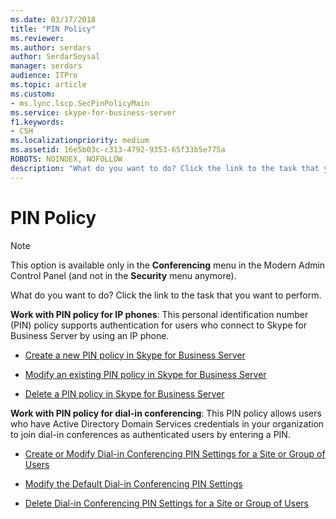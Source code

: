 ```yaml
---
ms.date: 03/17/2018
title: "PIN Policy"
ms.reviewer: 
ms.author: serdars
author: SerdarSoysal
manager: serdars
audience: ITPro
ms.topic: article
ms.custom:
- ms.lync.lscp.SecPinPolicyMain
ms.service: skype-for-business-server
f1.keywords:
- CSH
ms.localizationpriority: medium
ms.assetid: 16e5b03c-c313-4792-9353-65f33b5e775a
ROBOTS: NOINDEX, NOFOLLOW
description: "What do you want to do? Click the link to the task that you want to perform."
---
```


# PIN Policy

> [!NOTE]
> This option is available only in the **Conferencing** menu in the Modern Admin Control Panel (and not in the **Security** menu anymore).

What do you want to do? Click the link to the task that you want to perform.

 **Work with PIN policy for IP phones**: This personal identification number (PIN) policy supports authentication for users who connect to Skype for Business Server by using an IP phone.
 
 - [Create a new PIN policy in Skype for Business Server](../../../manage/authentication/create-a-new-pin-policy.md)

 - [Modify an existing PIN policy in Skype for Business Server](../../../manage/authentication/modify-an-existing-pin-policy.md)

 - [Delete a PIN policy in Skype for Business Server](../../../manage/authentication/delete-a-pin-policy.md)

**Work with PIN policy for dial-in conferencing**: This PIN policy allows users who have Active Directory Domain Services credentials in your organization to join dial-in conferences as authenticated users by entering a PIN.

  - [Create or Modify Dial-in Conferencing PIN Settings for a Site or Group of Users](/previous-versions/office/lync-server-2013/lync-server-2013-create-or-modify-dial-in-conferencing-pin-settings-for-a-site-or-group-of-users)

  - [Modify the Default Dial-in Conferencing PIN Settings](/previous-versions/office/lync-server-2013/lync-server-2013-modify-the-default-dial-in-conferencing-pin-settings)

  - [Delete Dial-in Conferencing PIN Settings for a Site or Group of Users](/previous-versions/office/lync-server-2013/lync-server-2013-delete-dial-in-conferencing-pin-settings-for-a-site-or-group-of-users)
